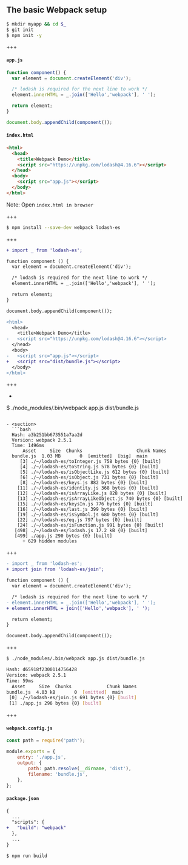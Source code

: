 ## The basic Webpack setup

```bash
$ mkdir myapp && cd $_
$ git init
$ npm init -y
```

+++

#### `app.js`

```js
function component() {
  var element = document.createElement('div');

  /* lodash is required for the next line to work */
  element.innerHTML = _.join(['Hello','webpack'], ' ');

  return element;
}

document.body.appendChild(component());
```

#### `index.html`

```html
<html>
  <head>
    <title>Webpack Demo</title>
    <script src="https://unpkg.com/lodash@4.16.6"></script>
  </head>
  <body>
    <script src="app.js"></script>
  </body>
</html>
```

Note:
Open `index.html in browser`

+++

```bash
$ npm install --save-dev webpack lodash-es
```

+++

```diff
+ import _ from 'lodash-es';

function component () {
  var element = document.createElement('div');

  /* lodash is required for the next line to work */
  element.innerHTML = _.join(['Hello','webpack'], ' ');

  return element;
}

document.body.appendChild(component());
```

```diff
<html>
  <head>
    <title>Webpack Demo</title>
-   <script src="https://unpkg.com/lodash@4.16.6"></script>
  </head>
  <body>
-   <script src="app.js"></script>
+   <script src="dist/bundle.js"></script>
  </body>
</html>
```

+++

- ```bash
$ ./node_modules/.bin/webpack app.js dist/bundle.js
```

- <section>
  ```bash
  Hash: a3b251bb673551a7aa2d
  Version: webpack 2.5.1
  Time: 1496ms
      Asset     Size  Chunks                    Chunk Names
  bundle.js  1.03 MB       0  [emitted]  [big]  main
     [3] ./~/lodash-es/toInteger.js 758 bytes {0} [built]
     [4] ./~/lodash-es/toString.js 578 bytes {0} [built]
     [5] ./~/lodash-es/isObjectLike.js 612 bytes {0} [built]
     [6] ./~/lodash-es/isObject.js 731 bytes {0} [built]
     [8] ./~/lodash-es/keys.js 882 bytes {0} [built]
    [11] ./~/lodash-es/identity.js 368 bytes {0} [built]
    [12] ./~/lodash-es/isArrayLike.js 828 bytes {0} [built]
    [13] ./~/lodash-es/isArrayLikeObject.js 740 bytes {0} [built]
    [15] ./~/lodash-es/keysIn.js 776 bytes {0} [built]
    [16] ./~/lodash-es/last.js 399 bytes {0} [built]
    [19] ./~/lodash-es/isSymbol.js 680 bytes {0} [built]
    [22] ./~/lodash-es/eq.js 797 bytes {0} [built]
    [24] ./~/lodash-es/isFunction.js 991 bytes {0} [built]
   [498] ./~/lodash-es/lodash.js 17.2 kB {0} [built]
   [499] ./app.js 290 bytes {0} [built]
      + 629 hidden modules
  ```
  </section> <!-- .element: class="fragment" data-fragment-index="1" -->

+++

```diff
- import _ from 'lodash-es';
+ import join from 'lodash-es/join';

function component () {
  var element = document.createElement('div');

  /* lodash is required for the next line to work */
- element.innerHTML = _.join(['Hello','webpack'], ' ');
+ element.innerHTML = join(['Hello','webpack'], ' ');

  return element;
}

document.body.appendChild(component());
```

<!-- Note: Lodash Webpack Plugin -->

+++

```bash
$ ./node_modules/.bin/webpack app.js dist/bundle.js
```

```bash
Hash: d65918f2300114756428
Version: webpack 2.5.1
Time: 59ms
  Asset     Size  Chunks             Chunk Names
bundle.js  4.03 kB       0  [emitted]  main
 [0] ./~/lodash-es/join.js 691 bytes {0} [built]
 [1] ./app.js 296 bytes {0} [built]
```

+++

#### `webpack.config.js`

```js
const path = require('path');

module.exports = {
    entry: './app.js',
    output: {
        path: path.resolve(__dirname, 'dist'),
        filename: 'bundle.js',
    },
};
```

#### `package.json`
```diff
{
  ...
  "scripts": {
+   "build": "webpack"
  },
  ...
}
```

```bash
$ npm run build
```
